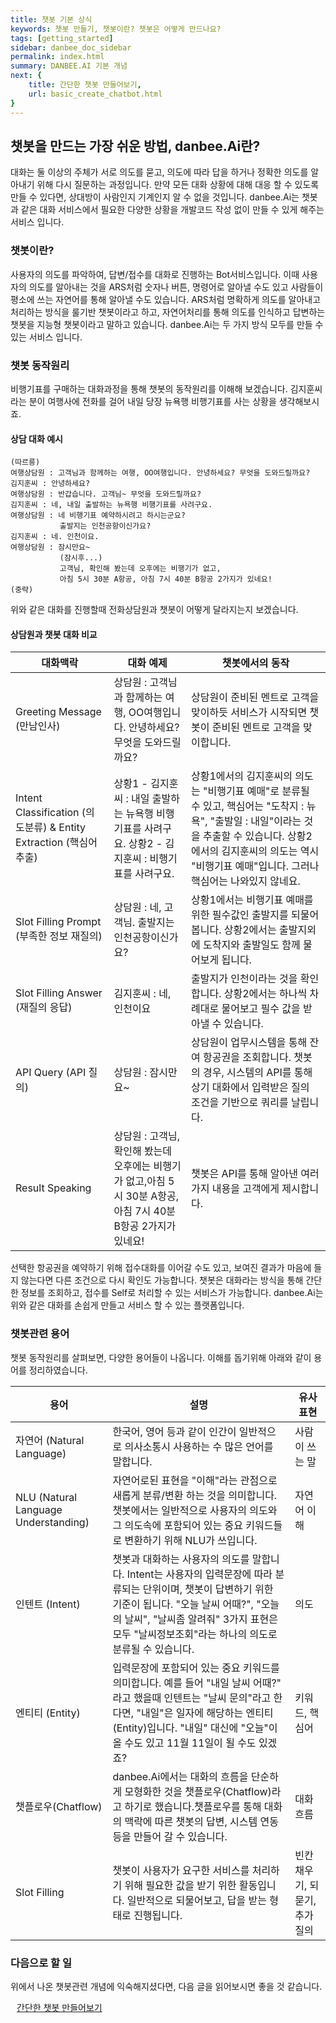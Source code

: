 ```yaml
---
title: 챗봇 기본 상식
keywords: 챗봇 만들기, 챗봇이란? 챗봇은 어떻게 만드나요?
tags: [getting_started]
sidebar: danbee_doc_sidebar
permalink: index.html
summary: DANBEE.AI 기본 개념
next: {
    title: 간단한 챗봇 만들어보기,
    url: basic_create_chatbot.html
}
---
```


## 챗봇을 만드는 가장 쉬운 방법, danbee.Ai란?

대화는 둘 이상의 주체가 서로 의도를 묻고, 의도에 따라 답을 하거나 정확한 의도를 알아내기 위해 다시 질문하는 과정입니다.
만약 모든 대화 상황에 대해 대응 할 수 있도록 만들 수 있다면, 상대방이 사람인지 기계인지 알 수 없을 것입니다.
danbee.Ai는 챗봇과 같은 대화 서비스에서 필요한 다양한 상황을 개발코드 작성 없이 만들 수 있게 해주는 서비스 입니다.

### 챗봇이란?

사용자의 의도를 파악하여, 답변/접수를 대화로 진행하는 Bot서비스입니다. 이때 사용자의 의도를 알아내는 것을 ARS처럼 숫자나 버튼, 명령어로 알아낼 수도 있고 사람들이 평소에 쓰는 자연어를 통해 알아낼 수도 있습니다. ARS처럼 명확하게 의도를 알아내고 처리하는 방식을 룰기반 챗봇이라고 하고, 자연어처리를 통해 의도를 인식하고 답변하는 챗봇을 지능형 챗봇이라고 말하고 있습니다. danbee.Ai는 두 가지 방식 모두를 만들 수 있는 서비스 입니다.

### 챗봇 동작원리 

비행기표를 구매하는 대화과정을 통해 챗봇의 동작원리를 이해해 보겠습니다.
김지훈씨라는 분이 여행사에 전화를 걸어 내일 당장 뉴욕행 비행기표를 사는 상황을 생각해보시죠.

#### 상담 대화 예시 
```
(따르릉)
여행상담원 : 고객님과 함께하는 여행, OO여행입니다. 안녕하세요? 무엇을 도와드릴까요?
김지훈씨 : 안녕하세요?
여행상담원 : 반갑습니다. 고객님~ 무엇을 도와드릴까요?
김지훈씨 : 네, 내일 출발하는 뉴욕행 비행기표를 사려구요.
여행상담원 : 네 비행기표 예약하시려고 하시는군요? 
           출발지는 인천공항이신가요?
김지훈씨 : 네. 인천이요.
여행상담원 : 잠시만요~  
           (잠시후...)
           고객님, 확인해 봤는데 오후에는 비행기가 없고,
           아침 5시 30분 A항공, 아침 7시 40분 B항공 2가지가 있네요!
(중략)
````
위와 같은 대화를 진행할때 전화상담원과 챗봇이 어떻게 달라지는지 보겠습니다.

#### 상담원과 챗봇 대화 비교

| 대화맥락 | 대화 예제 | 챗봇에서의 동작 |
|--------|--------|---------|
| Greeting Message (만남인사) | 상담원 : 고객님과 함께하는 여행, OO여행입니다. 안녕하세요? 무엇을 도와드릴까요? | 상담원이 준비된 멘트로 고객을 맞이하듯 서비스가 시작되면 챗봇이 준비된 멘트로 고객을 맞이합니다. |
| Intent Classification (의도분류) & Entity Extraction (핵심어 추출) | 상황1 - 김지훈씨 : 내일 출발하는 뉴욕행 비행기표를 사려구요. 상황2 - 김지훈씨 : 비행기표를 사려구요. | 상황1에서의 김지훈씨의 의도는 "비행기표 예매"로 분류될 수 있고, 핵심어는 "도착지 : 뉴욕", "출발일 : 내일"이라는 것을 추출할 수 있습니다. 상황2에서의 김지훈씨의 의도는 역시 "비행기표 예매"입니다. 그러나 핵심어는 나와있지 않네요.|
| Slot Filling Prompt (부족한 정보 재질의) | 상담원 : 네, 고객님. 출발지는 인천공항이신가요? | 상황1에서는 비행기표 예매를 위한 필수값인 출발지를 되물어 봅니다. 상황2에서는 출발지외에 도착지와 출발일도 함께 물어보게 됩니다. |
| Slot Filling Answer (재질의 응답) | 김지훈씨 : 네, 인천이요 | 출발지가 인천이라는 것을 확인합니다. 상황2에서는 하나씩 차례대로 물어보고 필수 값을 받아낼 수 있습니다. |
| API Query (API 질의) | 상담원 : 잠시만요~ | 상담원이 업무시스템을 통해 잔여 항공권을 조회합니다. 챗봇의 경우, 시스템의 API를 통해 상기 대화에서 입력받은 질의 조건을 기반으로 쿼리를 날립니다. |
| Result Speaking | 상담원 : 고객님, 확인해 봤는데 오후에는 비행기가 없고,아침 5시 30분 A항공, 아침 7시 40분 B항공 2가지가 있네요! | 챗봇은 API를 통해 알아낸 여러가지 내용을 고객에게 제시합니다. |

선택한 항공권을 예약하기 위해 접수대화를 이어갈 수도 있고, 보여진 결과가 마음에 들지 않는다면 다른 조건으로 다시 확인도 가능합니다.
챗봇은 대화라는 방식을 통해 간단한 정보를 조회하고, 접수를 Self로 처리할 수 있는 서비스가 가능합니다.
danbee.Ai는 위와 같은 대화를 손쉽게 만들고 서비스 할 수 있는 플랫폼입니다.

### 챗봇관련 용어
챗봇 동작원리를 살펴보면, 다양한 용어들이 나옵니다. 이해를 돕기위해 아래와 같이 용어를 정리하였습니다.

| 용어 | 설명 | 유사 표현 |
|--------|--------------|---------|
| 자연어 (Natural Language) | 한국어, 영어 등과 같이 인간이 일반적으로 의사소통시 사용하는 수 많은 언어를 말합니다. | 사람이 쓰는 말 |
| NLU (Natural Language Understanding) | 자연어로된 표현을 "이해"라는 관점으로 새롭게 분류/변환 하는 것을 의미합니다. 챗봇에서는 일반적으로 사용자의 의도와 그 의도속에 포함되어 있는 중요 키워드들로 변환하기 위해 NLU가 쓰입니다. | 자연어 이해 |
| 인텐트 (Intent) | 챗봇과 대화하는 사용자의 의도를 말합니다. Intent는 사용자의 입력문장에 따라 분류되는 단위이며, 챗봇이 답변하기 위한 기준이 됩니다. "오늘 날씨 어때?", "오늘의 날씨", "날씨좀 알려줘" 3가지 표현은 모두 "날씨정보조회"라는 하나의 의도로 분류될 수 있습니다.| 의도 |
| 엔티티 (Entity) | 입력문장에 포함되어 있는 중요 키워드를 의미합니다. 예를 들어 "내일 날씨 어때?" 라고 했을때 인텐트는 "날씨 문의"라고 한다면, "내일"은 일자에 해당하는 엔티티(Entity)입니다. "내일" 대신에 "오늘"이 올 수도 있고 11월 11일이 될 수도 있겠죠?  | 키워드, 핵심어 |
|챗플로우(Chatflow)| danbee.Ai에서는 대화의 흐름을 단순하게 모형화한 것을 챗플로우(Chatflow)라고 하기로 했습니다.챗플로우를 통해 대화의 맥락에 따른 챗봇의 답변, 시스템 연동 등을 만들어 갈 수 있습니다. | 대화흐름 |
| Slot Filling | 챗봇이 사용자가 요구한 서비스를 처리하기 위해 필요한 값을 받기 위한 활동입니다. 일반적으로 되물어보고, 답을 받는 형태로 진행됩니다. | 빈칸 채우기, 되묻기, 추가 질의 |

### 다음으로 할 일
위에서 나온 챗봇관련 개념에 익숙해지셨다면, 다음 글을 읽어보시면 좋을 것 같습니다. 

<span style="color:#f69023;"><i class="fa fa-external-link-square" aria-hidden="true" style="margin: 0px 5px"></i>[간단한 챗봇 만들어보기](/basic_create_chatbot.html)</span>
